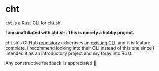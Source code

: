 # cht

`cht` is a Rust CLI for [cht.sh](https://cht.sh).

__I am unaffiliated with cht.sh. This is merely a hobby project.__

cht.sh's GitHub [repository](https://github.com/chubin/cheat.sh) advertises an [existing CLI](https://github.com/chubin/cheat.sh#command-line-client-chtsh),
and it is feature complete. I recommend looking into their CLI instead of this one since I intended
it as an introductory project and my foray into Rust.

Any constructive feedback is appreciated 🙂
